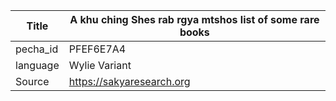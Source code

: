 |Title | A khu ching Shes rab rgya mtshos list of some rare books 
| --- | --- 
|pecha_id | PFEF6E7A4
|language | Wylie Variant
|Source | https://sakyaresearch.org